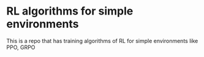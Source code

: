 # RL algorithms for simple environments

This is a repo that has training algorithms of RL for simple environments like PPO, GRPO 
